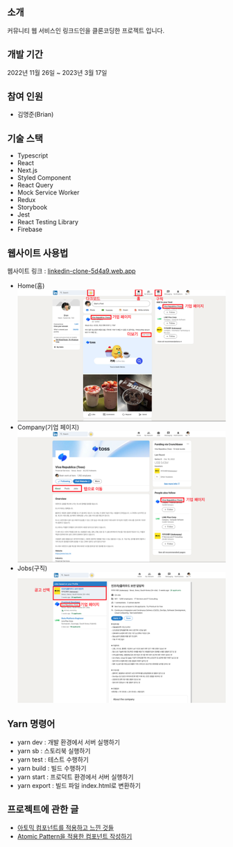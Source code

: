 ## 소개

커뮤니티 웹 서비스인 링크드인을 클론코딩한 프로젝트 입니다.

## 개발 기간

2022년 11월 26일 ~ 2023년 3월 17일

## 참여 인원

- 김명준(Brian)

## 기술 스택

- Typescript
- React
- Next.js
- Styled Component
- React Query
- Mock Service Worker
- Redux
- Storybook
- Jest
- React Testing Library
- Firebase

## 웹사이트 사용법

웹사이트 링크 : [linkedin-clone-5d4a9.web.app](linkedin-clone-5d4a9.web.app/)

- Home(홈)
  ![alt text](https://github.com/demain18/linkedin-clone/blob/develop/public/images/dummys/readme/1.png?raw=true)
- Company(기업 페이지)
  ![alt text](https://github.com/demain18/linkedin-clone/blob/develop/public/images/dummys/readme/2.png?raw=true)
- Jobs(구직)
  ![alt text](https://github.com/demain18/linkedin-clone/blob/develop/public/images/dummys/readme/3.png?raw=true)

## Yarn 명령어

- yarn dev : 개발 환경에서 서버 실행하기
- yarn sb : 스토리북 실행하기
- yarn test : 테스트 수행하기
- yarn build : 빌드 수행하기
- yarn start : 프로덕트 환경에서 서버 실행하기
- yarn export : 빌드 파일 index.html로 변환하기

## 프로젝트에 관한 글

- [아토믹 컴포넌트를 적용하고 느낀 것들](https://demain18-blog.tistory.com/70)
- [Atomic Pattern을 적용한 컴포넌트 작성하기](https://demain18-blog.tistory.com/75)
